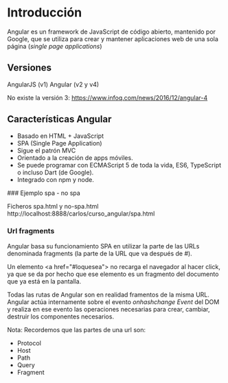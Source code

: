 # Introducción

Angular es un framework de JavaScript de código abierto, mantenido por Google, que se utiliza para crear y mantener aplicaciones web de una sola página (*single page applications*)

## Versiones

AngularJS (v1)
Angular (v2 y v4)

No existe la versión 3: https://www.infoq.com/news/2016/12/angular-4

## Características Angular

- Basado en HTML + JavaScript
- SPA (Single Page Application)
- Sigue el patrón MVC
- Orientado a la creación de apps móviles.
- Se puede programar con ECMAScript 5 de toda la vida, ES6, TypeScript o incluso Dart (de Google).
- Integrado con npm y node.

### Ejemplo spa - no spa

Ficheros spa.html y no-spa.html
http://localhost:8888/carlos/curso_angular/spa.html

### Url fragments

Angular basa su funcionamiento SPA en utilizar la parte de las URLs denominada fragments (la parte de la URL que va después de #).

Un elemento &lt;a href="#loquesea"> no recarga el navegador al hacer click, ya que se da por hecho que ese elemento es un fragmento del documento que ya está en la pantalla.

Todas las rutas de Angular son en realidad framentos de la misma URL. Angular actúa internamente sobre el evento *onhashchange Event* del DOM y realiza en ese evento las operaciones necesarias para crear, cambiar, destruir los componentes necesarios.

Nota: Recordemos que las partes de una url son:

- Protocol
- Host
- Path
- Query
- Fragment

